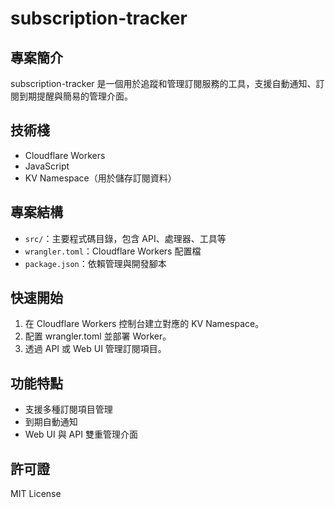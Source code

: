 # subscription-tracker

## 專案簡介
subscription-tracker 是一個用於追蹤和管理訂閱服務的工具，支援自動通知、訂閱到期提醒與簡易的管理介面。

## 技術棧
- Cloudflare Workers
- JavaScript
- KV Namespace（用於儲存訂閱資料）

## 專案結構
- `src/`：主要程式碼目錄，包含 API、處理器、工具等
- `wrangler.toml`：Cloudflare Workers 配置檔
- `package.json`：依賴管理與開發腳本

## 快速開始
1. 在 Cloudflare Workers 控制台建立對應的 KV Namespace。
2. 配置 wrangler.toml 並部署 Worker。
3. 透過 API 或 Web UI 管理訂閱項目。

## 功能特點
- 支援多種訂閱項目管理
- 到期自動通知
- Web UI 與 API 雙重管理介面

## 許可證
MIT License 